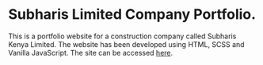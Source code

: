 # Subharis Limited Company Portfolio.

This is a portfolio website for a construction company called Subharis Kenya Limited. The website has been developed using HTML, SCSS and Vanilla JavaScript.
The site can be accessed [here](https://subhariscompanyprofile.netlify.app/).
